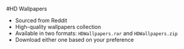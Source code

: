 #HD Wallpapers

- Sourced from Reddit
- High-quality wallpapers collection
- Available in two formats: `HDWallpapers.rar` and `HDWallpapers.zip`
- Download either one based on your preference

